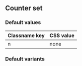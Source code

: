 ## Counter set

<!-- <values.counterSet> -->
### Default values
|Classname key|CSS value|
|-------------|---------|
|n            |none     |

<!-- </values.counterSet> -->

<!-- <variants.counterSet> -->
### Default variants

<!-- </variants.counterSet> -->